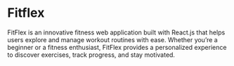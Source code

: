 # Fitflex
FitFlex is an innovative fitness web application built with React.js that helps users explore and manage workout routines with ease. Whether you’re a beginner or a fitness enthusiast, FitFlex provides a personalized experience to discover exercises, track progress, and stay motivated.

